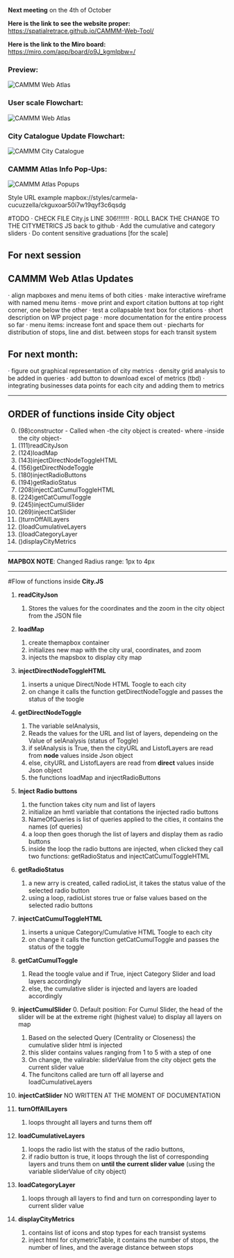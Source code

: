 **Next meeting** on the 4th of October

**Here is the link to see the website proper:**
https://spatialretrace.github.io/CAMMM-Web-Tool/

**Here is the link to the Miro board:**
https://miro.com/app/board/o9J_kgmIpbw=/

### Preview:
![CAMMM Web Atlas](screenshots/01_June03.png)

<!-- ### CAMMM Atlas Gantt Chart Summer 2021: -->
### User scale Flowchart:
![CAMMM Web Atlas](screenshots/Flowchart_CAMMM_Web_Atlas.jpg)

### City Catalogue Update Flowchart:
![CAMMM City Catalogue](screenshots/Flowchart_City_Catalog.jpg)

### CAMMM Atlas Info Pop-Ups:
![CAMMM Atlas Popups](screenshots/PopUps.png)


Style URL example
mapbox://styles/carmela-cucuzzella/ckguxoar50i7w19qyf3c6qsdg


#TODO
· CHECK FILE City.js LINE 306!!!!!!!
· ROLL BACK THE CHANGE TO THE CITYMETRICS JS back to github
· Add the cumulative and category sliders
· Do content sensitive graduations [for the scale]

## For next session 

CAMMM Web Atlas Updates
-------------------------------

   · align mapboxes and menu items of both cities
   · make interactive wireframe with named menu items
   · move print and export citation buttons at top right corner, one below the other
   · test a collapsable text box for citations
   · short description on WP project page
   · more documentation for the entire process so far
   · menu items: increase font and space them out
   · piecharts for distribution of stops, line and dist. between stops for each transit system

## For next month:
   · figure out graphical representation of city metrics
   · density grid analysis to be added in queries
   · add button to download excel of metrics (tbd)
   · integrating businesses data points for each city and adding them to metrics

---
ORDER of functions inside City object
---
0. (98)constructor - Called when -the city object is created- where -inside the city object-
1. (111)readCityJson
2. (124)loadMap
3. (143)injectDirectNodeToggleHTML
4. (156)getDirectNodeToggle
5. (180)injectRadioButtons
6. (194)getRadioStatus
7. (208)injectCatCumulToggleHTML
8. (224)getCatCumulToggle
9. (245)injectCumulSlider
10. (269)injectCatSlider
11. ()turnOffAllLayers
12. ()loadCumulativeLayers
13. ()loadCategoryLayer
14. ()displayCityMetrics
---

**MAPBOX NOTE**: Changed Radius range: 1px to 4px

---
#Flow of functions inside **City.JS**

1. **readCityJson**
    1. Stores the values for the coordinates and the zoom in the city object from the JSON file

2. **loadMap**
    1. create themapbox container
    2. initializes new map with the city ural, coordinates, and zoom
    3. injects the mapsbox to display city map

3. **injectDirectNodeToggleHTML**
    1. inserts a unique Direct/Node HTML Toogle to each city
    2. on change it calls the function getDirectNodeToggle and passes the status of the toogle

4. **getDirectNodeToggle**
    1. The variable selAnalysis,
    2. Reads the values for the URL and list of layers, dependeing on the Value of selAnalysis (status of Toggle)
    3. if selAnalysis is True, then the cityURL and ListofLayers are read from **node** values inside Json object
    4. else, cityURL and ListofLayers are read from **direct** values inside Json object
    5. the functions loadMap and injectRadioButtons

 5. **Inject Radio buttons**
    1. the function takes city num and list of layers 
    2. initialize an hmtl variable that contations the injected radio buttons
    3. NameOfQueries is list of queries applied to the cities, it contains the names (of queries)
    4. a loop then goes thorugh the list of layers and display them as radio buttons
    5. inside the loop the radio buttons are injected, when clicked they call two functions: getRadioStatus and injectCatCumulToggleHTML

6. **getRadioStatus**
    1. a new arry is created, called radioList, it takes the status value of the selected radio button 
    2. using a loop, radioList stores true or false values based on the selected radio buttons

7. **injectCatCumulToggleHTML**
    1. inserts a unique Category/Cumulative HTML Toogle to each city
    2. on change it calls the function getCatCumulToggle and passes the status of the toggle

8. **getCatCumulToggle**
    1. Read the toogle value and if True, inject Category Slider and load layers accordingly 
    2. else, the cumulative slider is injected and layers are loaded accordingly 

9. **injectCumulSlider**
    0. Default position: For Cumul Slider, the head of the slider will be at the extreme right (highest value) to display all layers on map
    1. Based on the selected Query (Centrality or Closeness) the cumulative slider html is injected
    2. this slider contains values ranging from 1 to 5 with a step of one
    3. On change, the valirable: sliderValue from the city object gets the current slider value 
    4. The funcitons called are turn off all layerse and loadCumulativeLayers 

10. **injectCatSlider** NO WRITTEN AT THE MOMENT OF DOCUMENTATION 

11. **turnOffAllLayers**
    1. loops throught all layers and turns them off

12. **loadCumulativeLayers**
    1.  loops the radio list with the status of the radio buttons, 
    2.  if radio button is true, it loops through the list of corresponding layers and truns them on **until the current slider value** (using the variable sliderValue of city object)

13. **loadCategoryLayer**
    1. loops through all layers to find and turn on corresponding layer to current slider value 
    
14. **displayCityMetrics**
    1. contains list of icons and stop types for  each transist systems
    2. inject html for citymetricTable, it contains the number of stops, the number of lines, and the average distance between stops


